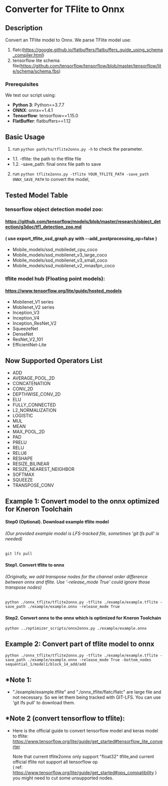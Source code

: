# Converter for TFlite to Onnx

## Description

Convert an TFlite model to Onnx.
We parse TFlite model use:
1. flatc(https://google.github.io/flatbuffers/flatbuffers_guide_using_schema_compiler.html) 
2. tensorflow lite schema file(https://github.com/tensorflow/tensorflow/blob/master/tensorflow/lite/schema/schema.fbs)

### Prerequisites

We test our script using:
* **Python 3**:    Python==3.7.7
* **ONNX**:    onnx==1.4.1
* **Tensorflow**:    tensorflow==1.15.0
* **FlatBuffer**:    flatbuffers==1.12

## Basic Usage

1. run `python path/to/tflite2onnx.py -h` to check the parameter.
* 1.1. -tflite: the path to the tflite file
* 1.2. -save_path: final onnx file path to save
2. run `python tflite2onnx.py -tflite YOUR_TFLITE_PATH -save_path ONNX_SAVE_PATH` to convert the model,

## Tested Model Table

### tensorflow object detection model zoo:
#### https://github.com/tensorflow/models/blob/master/research/object_detection/g3doc/tf1_detection_zoo.md
#### ( use export_tflite_ssd_graph.py with --add_postprocessing_op=false )
* Mobile_models/ssd_mobiledet_cpu_coco
* Mobile_models/ssd_mobilenet_v3_large_coco
* Mobile_models/ssd_mobilenet_v3_small_coco
* Mobile_models/ssd_mobilenet_v2_mnasfpn_coco

### tflite model hub (Floating point models):
#### https://www.tensorflow.org/lite/guide/hosted_models
* Mobilenet_V1 series
* Mobilenet_V2 series
* Inception_V3
* Inception_V4
* Inception_ResNet_V2
* SqueezeNet
* DenseNet
* ResNet_V2_101
* EfficientNet-Lite


## Now Supported Operators List
* ADD
* AVERAGE_POOL_2D
* CONCATENATION
* CONV_2D
* DEPTHWISE_CONV_2D
* ELU
* FULLY_CONNECTED
* L2_NORMALIZATION
* LOGISTIC
* MUL
* MEAN
* MAX_POOL_2D
* PAD
* PRELU
* RELU
* RELU6
* RESHAPE
* RESIZE_BILINEAR
* RESIZE_NEAREST_NEIGHBOR
* SOFTMAX
* SQUEEZE
* TRANSPOSE_CONV


## Example 1: Convert model to the onnx optimized for Kneron Toolchain
#### Step0 (Optional). Download example tflite model
###### (Our provided example model is LFS-tracked file, sometimes 'git lfs pull' is needed)
    git lfs pull
#### Step1. Convert tflite to onnx  
###### (Originally, we add transpose nodes for the channel order difference between onnx and tflite. Use '-release_mode True' could ignore those transpose nodes)
    python ./onnx_tflite/tflite2onnx.py -tflite ./example/example.tflite -save_path ./example/example.onnx -release_mode True
#### Step2. Convert onnx to the onnx which is optimized for Kneron Toolchain
    python ../optimizer_scripts/onnx2onnx.py ./example/example.onnx


## Example 2: Convert part of tflite model to onnx
    python ./onnx_tflite/tflite2onnx.py -tflite ./example/example.tflite -save_path ./example/example.onnx -release_mode True -bottom_nodes sequential_1/model1/block_14_add/add


## *Note 1:
* "./example/example.tflite" and "./onnx_tflite/flatc/flatc" are large file and not necessary. So we let them being tracked with GIT-LFS. You can use 'git lfs pull' to download them.

## *Note 2 (convert tensorflow to tflite):
* Here is the official guide to convert tensorflow model and keras model to tflite:
    https://www.tensorflow.org/lite/guide/get_started#tensorflow_lite_converter

    Note that current tflite2onnx only support "float32" tflite,and current official tflite not support all tensorflow op  
    ( ref: https://www.tensorflow.org/lite/guide/get_started#ops_compatibility )  
    you might need to cut some unsupported nodes. 

